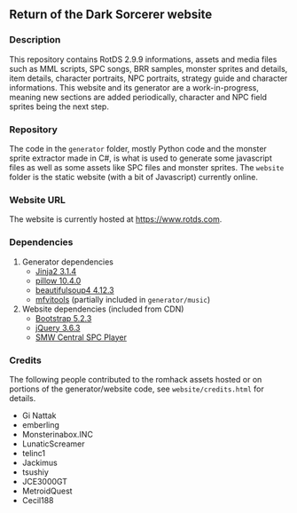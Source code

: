 ## Return of the Dark Sorcerer website

### Description
This repository contains RotDS 2.9.9 informations, assets and media files such as MML scripts, SPC songs, BRR samples, monster sprites and details, item details, character portraits, NPC portraits, strategy guide and character informations. This website and its generator are a work-in-progress, meaning new sections are added periodically, character and NPC field sprites being the next step.

### Repository 
The code in the `generator` folder, mostly Python code and the monster sprite extractor made in C#, is what is used to generate some javascript files as well as some assets like SPC files and monster sprites. The `website` folder is the static website (with a bit of Javascript) currently online.

### Website URL
The website is currently hosted at https://www.rotds.com.

### Dependencies
1. Generator dependencies
    * [Jinja2 3.1.4](https://pypi.org/project/Jinja2/)
    * [pillow 10.4.0](https://pypi.org/project/pillow/)
    * [beautifulsoup4 4.12.3](https://pypi.org/project/beautifulsoup4/)
    * [mfvitools](https://github.com/emberling/mfvitools) (partially included in `generator/music`)
2. Website dependencies (included from CDN)
    * [Bootstrap 5.2.3](https://getbootstrap.com/docs/5.2/getting-started/download/)
    * [jQuery 3.6.3](https://jquery.com/)
    * [SMW Central SPC Player](https://github.com/telinc1/smwcentral-spc-player)

### Credits
The following people contributed to the romhack assets hosted or on portions of the generator/website code, see `website/credits.html` for details.

* Gi Nattak
* emberling
* Monsterinabox.INC
* LunaticScreamer
* telinc1
* Jackimus
* tsushiy
* JCE3000GT
* MetroidQuest
* Cecil188



